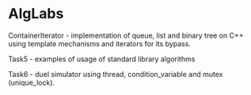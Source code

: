 # AlgLabs

ContainerIterator - implementation of queue, list and binary tree on C++ using template mechanisms and iterators for its bypass.

Task5 - examples of usage of standard library algorithms <algorithm>

Task6 - duel simulator using thread, condition_variable and mutex (unique_lock).